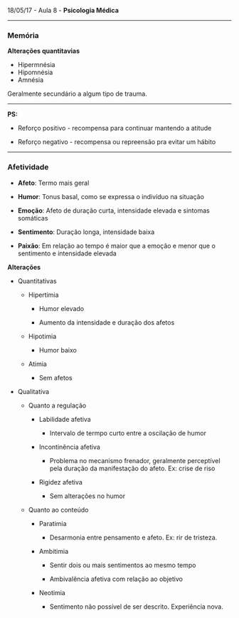 18/05/17 - Aula 8 - **Psicologia Médica**

---

### Memória

**Alterações quantitavias**

* Hipermnésia
* Hipomnésia
* Amnésia

Geralmente secundário a algum tipo de trauma.





---

**PS:**

* Reforço positivo - recompensa para continuar mantendo a atitude

* Reforço negativo - recompensa ou repreensão pra evitar um hábito

---

### Afetividade

* **Afeto**: Termo mais geral

* **Humor**: Tonus basal, como se expressa o indivíduo na situação

* **Emoção**: Afeto de duração curta, intensidade elevada e sintomas somáticas

* **Sentimento**: Duração longa, intensidade baixa

* **Paixão**: Em relação ao tempo é maior que a emoção e menor que o sentimento e intensidade elevada

**Alterações**

* Quantitativas

  * Hipertimia

    * Humor elevado

    * Aumento da intensidade e duração dos afetos

  * Hipotimia

    * Humor baixo

  * Atimia

    * Sem afetos

* Qualitativa

  * Quanto a regulação

    * Labilidade afetiva

      * Intervalo de termpo curto entre a oscilação de humor

    * Incontinência afetiva

      * Problema no mecanismo frenador, geralmente perceptível pela duração da manifestação do afeto. Ex: crise de riso

    * Rigidez afetiva

      * Sem alterações no humor

  * Quanto ao conteúdo

    * Paratimia

      * Desarmonia entre pensamento e afeto. Ex: rir de tristeza.

    * Ambitimia

      * Sentir dois ou mais sentimentos ao mesmo tempo

      * Ambivalência afetiva com relação ao objetivo

    * Neotimia

      * Sentimento não possível de ser descrito. Experiência nova.



